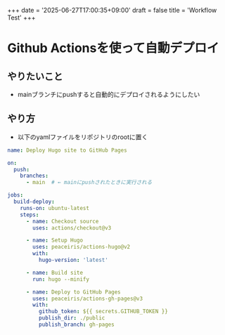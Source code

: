 +++
date = '2025-06-27T17:00:35+09:00'
draft = false
title = 'Workflow Test'
+++

# Github Actionsを使って自動デプロイ

## やりたいこと
- mainブランチにpushすると自動的にデプロイされるようにしたい 
## やり方
- 以下のyamlファイルをリポジトリのrootに置く
```yaml
name: Deploy Hugo site to GitHub Pages

on:
  push:
    branches:
      - main  # ← mainにpushされたときに実行される

jobs:
  build-deploy:
    runs-on: ubuntu-latest
    steps:
      - name: Checkout source
        uses: actions/checkout@v3

      - name: Setup Hugo
        uses: peaceiris/actions-hugo@v2
        with:
          hugo-version: 'latest'

      - name: Build site
        run: hugo --minify

      - name: Deploy to GitHub Pages
        uses: peaceiris/actions-gh-pages@v3
        with:
          github_token: ${{ secrets.GITHUB_TOKEN }}
          publish_dir: ./public
          publish_branch: gh-pages
```
